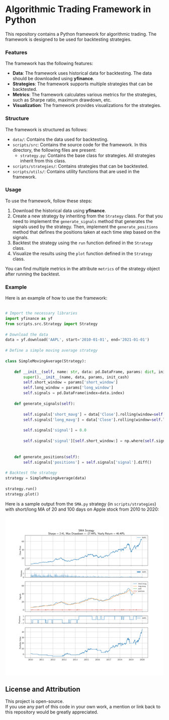 # Algorithmic Trading Framework in Python

This repository contains a Python framework for algorithmic trading. The framework is designed to be used for backtesting strategies. 

### Features 

The framework has the following features:

- **Data**: The framework uses historical data for backtesting. The data should be downloaded using **yfinance**.
- **Strategies**: The framework supports multiple strategies that can be backtested.
- **Metrics**: The framework calculates various metrics for the strategies, such as Sharpe ratio, maximum drawdown, etc.
- **Visualization**: The framework provides visualizations for the strategies.

### Structure

The framework is structured as follows:

- `data/`: Contains the data used for backtesting.
- `scripts/src`: Contains the source code for the framework. In this directory, the following files are present:
  - `strategy.py`: Contains the base class for strategies. All strategies inherit from this class.
- `scripts/strategies/`: Contains strategies that can be backtested.
- `scripts/utils/`: Contains utility functions that are used in the framework.

### Usage

To use the framework, follow these steps:

1. Download the historical data using **yfinance**.
2. Create a new strategy by inheriting from the `Strategy` class. For that you need to implement the `generate_signals` method that generates the signals used by the strategy. Then, implement the `generate_positions` method that defines the positions taken at each time step based on the signals.
3. Backtest the strategy using the `run` function defined in the `Strategy` class.
4. Visualize the results using the `plot` function defined in the `Strategy` class.

You can find multiple metrics in the attribute `metrics` of the strategy object after running the backtest.

### Example

Here is an example of how to use the framework:

```python

# Import the necessary libraries
import yfinance as yf
from scripts.src.Strategy import Strategy

# Download the data
data = yf.download('AAPL', start='2010-01-01', end='2021-01-01')

# Define a simple moving average strategy

class SimpleMovingAverage(Strategy):

    def __init__(self, name: str, data: pd.DataFrame, params: dict, init_cash: float = 100_000.0):
        super().__init__(name, data, params, init_cash)
        self.short_window = params['short_window']
        self.long_window = params['long_window']
        self.signals = pd.DataFrame(index=data.index)

    def generate_signals(self):
        
        self.signals['short_mavg'] = data['Close'].rolling(window=self.short_window, min_periods=1, center=False).mean()
        self.signals['long_mavg'] = data['Close'].rolling(window=self.long_window, min_periods=1, center=False).mean()

        self.signals['signal'] = 0.0

        self.signals['signal'][self.short_window:] = np.where(self.signals['short_mavg'][self.short_window:] > self.signals['long_mavg'][self.short_window:], 1.0, 0.0)


    def generate_positions(self):
        self.signals['positions'] = self.signals['signal'].diff()
    
# Backtest the strategy
strategy = SimpleMovingAverage(data)

strategy.run()
strategy.plot()

```

Here is a sample output from the `SMA.py` strategy (in `scripts/strategies`) with short/long MA of 20 and 100 days on Apple stock from 2010 to 2020:


<img src="results/SMA/SMA%20Strategy.png" alt="drawing" width="800"/>

## License and Attribution

This project is open-source.  
If you use any part of this code in your own work, a mention or link back to this repository would be greatly appreciated.





